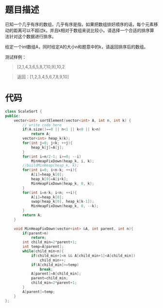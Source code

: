 # 题目描述
已知一个几乎有序的数组，几乎有序是指，如果把数组排好顺序的话，每个元素移动的距离可以不超过k，并且k相对于数组来说比较小。请选择一个合适的排序算法针对这个数据进行排序。

给定一个int数组A，同时给定A的大小n和题意中的k，请返回排序后的数组。

测试样例：
> [2,1,4,3,6,5,8,7,10,9],10,2

> 返回：[1,2,3,4,5,6,7,8,9,10]

# 代码
```cpp
class ScaleSort {
public:
    vector<int> sortElement(vector<int> A, int n, int k) {
        // write code here
        if(A.size()==0 || n<1 || k<0 || k>n)
            return A;
        vector<int> heap_k(k);
        for(int j=0; j<k; ++j){
            heap_k[j]=A[j];
        }
        for(int i=n/2-1; i>=0; --i)
            MinHeapFixDown(heap_k, i, k);
        //buildMinHeap(heap_k, k);
        for(int i=0; i<n-k; ++i){
            A[i]=heap_k[0];
            heap_k[0]=A[i+k];
            MinHeapFixDown(heap_k, 0, k);
        }
        for(int i=n-k; i<n; ++i){
            A[i]=heap_k[0];
            swap(heap_k[0], heap_k[k-1]);
            MinHeapFixDown(heap_k, 0, --k);
        }
        return A;
    }
    
    void MinHeapFixDown(vector<int> &A, int parent, int n){
        if(parent>n)
            return;
        int child_min=2*parent+1;
        int temp=A[parent];
        while(child_min<n){
            if(child_min+1<n && A[child_min+1]<A[child_min])
                child_min++;
            if(A[child_min]>=temp)
                break;
            A[parent]=A[child_min];
            parent=child_min;
            child_min=2*parent+1;
        }
        A[parent]=temp;
    }
};
```
